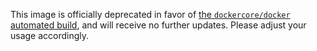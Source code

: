This image is officially deprecated in favor of [the `dockercore/docker` automated build](https://hub.docker.com/r/dockercore/docker/), and will receive no further updates. Please adjust your usage accordingly.
